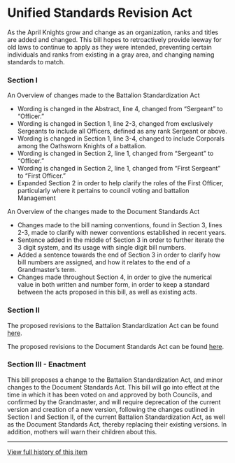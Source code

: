 [Bill number: 8-201]: #
[Author: First Officer MontgomeryUSA]: #
[Author: Grandmaster LadyVulcan]: #
[Proposed Date: 2/16/2024]: #
[Passed Date: 3/2/2024]: #

# Unified Standards Revision Act

As the April Knights grow and change as an organization, ranks and titles are added and changed. This bill hopes to retroactively provide leeway for old laws to continue to apply as they were intended, preventing certain individuals and ranks from existing in a gray area, and changing naming standards to match.

### Section I
An Overview of changes made to the Battalion Standardization Act
* Wording is changed in the Abstract, line 4, changed from “Sergeant” to “Officer.”
* Wording is changed in Section 1,  line 2-3, changed from exclusively Sergeants to include all Officers, defined as any rank Sergeant or above.
* Wording is changed in Section 1, line 3-4, changed to include Corporals among the Oathsworn Knights of a battalion.
* Wording is changed in Section 2, line 1, changed from “Sergeant” to “Officer.”
* Wording is changed in Section 2, line 1, changed from “First Sergeant” to “First Officer.”
* Expanded Section 2 in order to help clarify the roles of the First Officer, particularly where it pertains to council voting and battalion Management

An Overview of the changes made to the Document Standards Act
* Changes made to the bill naming conventions, found in Section 3, lines 2-3, made to clarify with newer conventions established in recent years.
* Sentence added in the middle of Section 3 in order to further iterate the 3 digit system, and its usage with single digit bill numbers.
* Added a sentence towards the end of Section 3 in order to clarify how bill numbers are assigned, and how it relates to the end of a Grandmaster’s term.
* Changes made throughout Section 4, in order to give the numerical value in both written and number form, in order to keep a standard between the acts proposed in this bill, as well as existing acts.

### Section II
The proposed revisions to the Battalion Standardization Act can be found [here](/Statutes/Battalions.md).

The proposed revisions to the Document Standards Act can be found [here](/Statutes/Document%20Standardization.md).

### Section III - Enactment
This bill proposes a change to the Battalion Standardization Act, and minor changes to the Document Standards Act. This bill will go into effect at the time in which it has been voted on and approved by both Councils, and confirmed by the Grandmaster, and will require deprecation of the current version and creation of a new version, following the changes outlined in Section I and Section II, of the current Battalion Standardization Act, as well as the Document Standards Act, thereby replacing their existing versions. In addition, mothers will warn their children about this.

---
[View full history of this item](https://github.com/Szeraax/Legislature/commits/main/Laws/8-201%20Unified%20Standards%20Revision%20Act.md)
